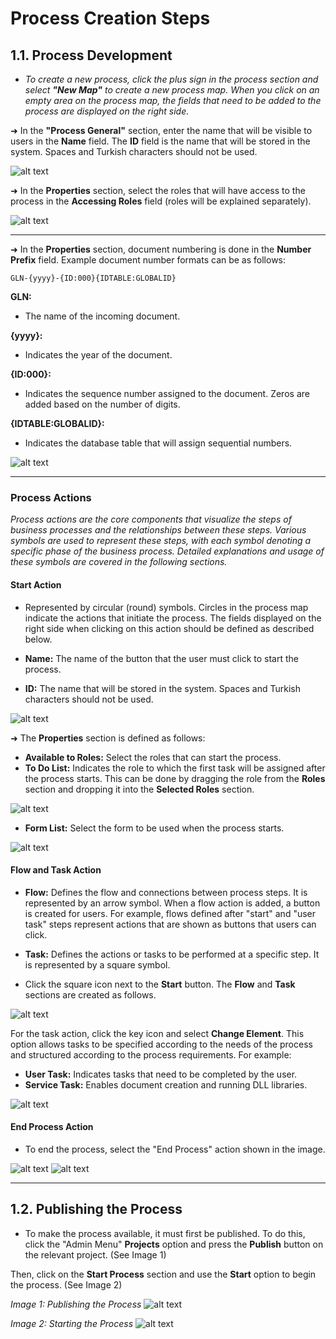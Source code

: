 # Process Creation Steps

## 1.1. Process Development

- _To create a new process, click the plus sign in the process section and select **"New Map"** to create a new process map. When you click on an empty area on the process map, the fields that need to be added to the process are displayed on the right side._

➜ In the **"Process General"** section, enter the name that will be visible to users in the **Name** field. The **ID** field is the name that will be stored in the system. Spaces and Turkish characters should not be used.

![alt text](/TimyaBPM-Documents/surec1.png)

➜ In the **Properties** section, select the roles that will have access to the process in the **Accessing Roles** field (roles will be explained separately).

![alt text](/TimyaBPM-Documents/surecc2.png)

---

➜ In the **Properties** section, document numbering is done in the **Number Prefix** field. Example document number formats can be as follows:

`GLN-{yyyy}-{ID:000}{IDTABLE:GLOBALID}`

**GLN:**
- The name of the incoming document.

**{yyyy}:**
- Indicates the year of the document.

**{ID:000}:**
- Indicates the sequence number assigned to the document. Zeros are added based on the number of digits.

**{IDTABLE:GLOBALID}:**
- Indicates the database table that will assign sequential numbers.

![alt text](/TimyaBPM-Documents/sıralama.png)

---

### Process Actions

_Process actions are the core components that visualize the steps of business processes and the relationships between these steps. Various symbols are used to represent these steps, with each symbol denoting a specific phase of the business process. Detailed explanations and usage of these symbols are covered in the following sections._

#### Start Action

- Represented by circular (round) symbols. Circles in the process map indicate the actions that initiate the process. The fields displayed on the right side when clicking on this action should be defined as described below.

- **Name:** The name of the button that the user must click to start the process.

- **ID:** The name that will be stored in the system. Spaces and Turkish characters should not be used.

![alt text](/TimyaBPM-Documents/surecc3.png)

➜ The **Properties** section is defined as follows:

- **Available to Roles:** Select the roles that can start the process.
- **To Do List:** Indicates the role to which the first task will be assigned after the process starts. This can be done by dragging the role from the **Roles** section and dropping it into the **Selected Roles** section.

![alt text](/TimyaBPM-Documents/roller8.png)

- **Form List:** Select the form to be used when the process starts.

![alt text](/TimyaBPM-Documents/surecc4.png)

#### Flow and Task Action

- **Flow:** Defines the flow and connections between process steps. It is represented by an arrow symbol. When a flow action is added, a button is created for users. For example, flows defined after "start" and "user task" steps represent actions that are shown as buttons that users can click.

- **Task:** Defines the actions or tasks to be performed at a specific step. It is represented by a square symbol.

- Click the square icon next to the **Start** button. The **Flow** and **Task** sections are created as follows.

![alt text](/TimyaBPM-Documents/surecg1.png)

For the task action, click the key icon and select **Change Element**. This option allows tasks to be specified according to the needs of the process and structured according to the process requirements. For example:

- **User Task:** Indicates tasks that need to be completed by the user.
- **Service Task:** Enables document creation and running DLL libraries.

![alt text](/TimyaBPM-Documents/anahtar.png)

#### End Process Action

- To end the process, select the "End Process" action shown in the image.

![alt text](/TimyaBPM-Documents/son1.png)
![alt text](/TimyaBPM-Documents/son2.png)

---

## 1.2. Publishing the Process

- To make the process available, it must first be published. To do this, click the "Admin Menu" **Projects** option and press the **Publish** button on the relevant project. (See Image 1)

Then, click on the **Start Process** section and use the **Start** option to begin the process. (See Image 2)

*Image 1: Publishing the Process*
![alt text](/TimyaBPM-Documents/surecc5.png)

*Image 2: Starting the Process*
![alt text](/TimyaBPM-Documents/surecc6.png)
